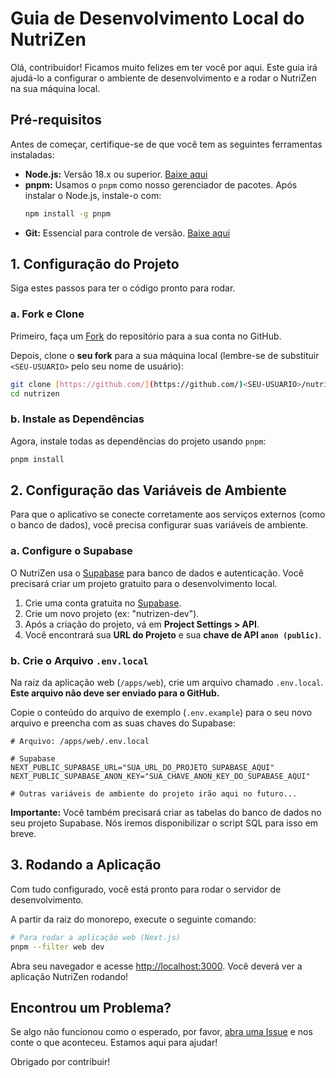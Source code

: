 # Guia de Desenvolvimento Local do NutriZen

Olá, contribuidor! Ficamos muito felizes em ter você por aqui. Este guia irá ajudá-lo a configurar o ambiente de desenvolvimento e a rodar o NutriZen na sua máquina local.

## Pré-requisitos

Antes de começar, certifique-se de que você tem as seguintes ferramentas instaladas:

* **Node.js:** Versão 18.x ou superior. [Baixe aqui](https://nodejs.org/)
* **pnpm:** Usamos o `pnpm` como nosso gerenciador de pacotes. Após instalar o Node.js, instale-o com:
    ```bash
    npm install -g pnpm
    ```
* **Git:** Essencial para controle de versão. [Baixe aqui](https://git-scm.com/)

## 1. Configuração do Projeto

Siga estes passos para ter o código pronto para rodar.

### a. Fork e Clone

Primeiro, faça um [Fork](https://github.com/Coffee-System/nutrizen/fork) do repositório para a sua conta no GitHub.

Depois, clone o **seu fork** para a sua máquina local (lembre-se de substituir `<SEU-USUARIO>` pelo seu nome de usuário):

```bash
git clone [https://github.com/](https://github.com/)<SEU-USUARIO>/nutrizen.git
cd nutrizen
```

### b. Instale as Dependências

Agora, instale todas as dependências do projeto usando `pnpm`:

```bash
pnpm install
```

## 2. Configuração das Variáveis de Ambiente

Para que o aplicativo se conecte corretamente aos serviços externos (como o banco de dados), você precisa configurar suas variáveis de ambiente.

### a. Configure o Supabase

O NutriZen usa o [Supabase](https://supabase.com/) para banco de dados e autenticação. Você precisará criar um projeto gratuito para o desenvolvimento local.

1.  Crie uma conta gratuita no [Supabase](https://app.supabase.com/).
2.  Crie um novo projeto (ex: "nutrizen-dev").
3.  Após a criação do projeto, vá em **Project Settings > API**.
4.  Você encontrará sua **URL do Projeto** e sua **chave de API `anon (public)`**.

### b. Crie o Arquivo `.env.local`

Na raiz da aplicação web (`/apps/web`), crie um arquivo chamado `.env.local`. **Este arquivo não deve ser enviado para o GitHub.**

Copie o conteúdo do arquivo de exemplo (`.env.example`) para o seu novo arquivo e preencha com as suas chaves do Supabase:

```env
# Arquivo: /apps/web/.env.local

# Supabase
NEXT_PUBLIC_SUPABASE_URL="SUA_URL_DO_PROJETO_SUPABASE_AQUI"
NEXT_PUBLIC_SUPABASE_ANON_KEY="SUA_CHAVE_ANON_KEY_DO_SUPABASE_AQUI"

# Outras variáveis de ambiente do projeto irão aqui no futuro...
```

**Importante:** Você também precisará criar as tabelas do banco de dados no seu projeto Supabase. Nós iremos disponibilizar o script SQL para isso em breve.

## 3. Rodando a Aplicação

Com tudo configurado, você está pronto para rodar o servidor de desenvolvimento.

A partir da raiz do monorepo, execute o seguinte comando:

```bash
# Para rodar a aplicação web (Next.js)
pnpm --filter web dev
```

Abra seu navegador e acesse [http://localhost:3000](http://localhost:3000). Você deverá ver a aplicação NutriZen rodando!

## Encontrou um Problema?

Se algo não funcionou como o esperado, por favor, [abra uma Issue](https://github.com/Coffee-System/nutrizen/issues) e nos conte o que aconteceu. Estamos aqui para ajudar!

Obrigado por contribuir!
